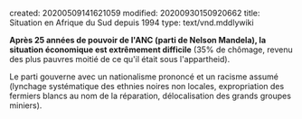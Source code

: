 created: 20200509141621059
modified: 20200930150920662
title: Situation en Afrique du Sud depuis 1994
type: text/vnd.mddlywiki

**Après 25 années de pouvoir de l'ANC (parti de Nelson Mandela), la situation économique est extrêmement difficile** (35% de chômage, revenu des plus pauvres moitié de ce qu'il était sous l'appartheid).

Le parti gouverne avec un nationalisme prononcé et un racisme assumé (lynchage systématique des ethnies noires non locales, expropriation des fermiers blancs au nom de la réparation, délocalisation des grands groupes miniers).